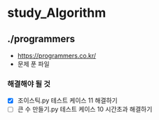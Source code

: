 # study_Algorithm

## ./programmers
- https://programmers.co.kr/
- 문제 푼 파일

### 해결해야 될 것
- [X] 조이스틱.py 테스트 케이스 11 해결하기
- [ ] 큰 수 만들기.py 테스트 케이스 10 시간초과 해결하기
